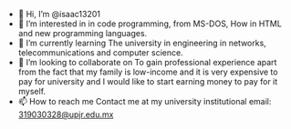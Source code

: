 - 👋 Hi, I’m @isaac13201
- 👀 I’m interested in in code programming, from MS-DOS, How in HTML and new programming languages.
- 🌱 I’m currently learning The university in engineering in networks, telecommunications and computer science.
- 💞️ I’m looking to collaborate on To gain professional experience apart from the fact that my family is low-income and it is very expensive to pay for university and I would like to start earning money to pay for it myself.
- 📫 How to reach me Contact me at my university institutional email: 319030328@upjr.edu.mx
<!---
isaac13201/isaac13201 is a ✨ special ✨ repository because its `README.md` (this file) appears on your GitHub profile.
You can click the Preview link to take a look at your changes.
--->

